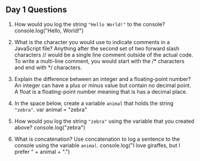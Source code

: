 ## Day 1 Questions

1. How would you log the string `"Hello World!"` to the console?
console.log("Hello, World!")

1. What is the character you would use to indicate comments in a JavaScript file?
Anything after the second set of two forward slash characters // would be a single line comment outside of the actual code. To write a multi-line comment, you would start with the /* characters and end with */ characters.

1. Explain the difference between an integer and a floating-point number? An integer can have a plus or minus value but contain no decimal point. A float is a floating-point number meaning that is has a decimal place.

1. In the space below, create a variable `animal` that holds the string `"zebra"`.
var animal = "zebra"

1. How would you log the string `"zebra"` using the variable that you created above?
console.log("zebra")

1. What is concatenation? Use concatenation to log a sentence to the console using the variable `animal`.
console.log("I love giraffes, but I prefer " + animal + ".")
